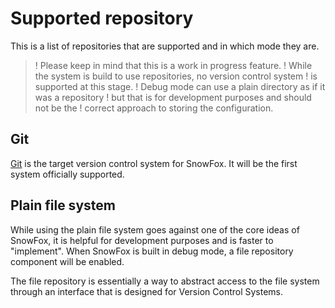 Supported repository
====================
This is a list of repositories that are supported and in which mode they are.

  >! Please keep in mind that this is a work in progress feature.
  >! While the system is build to use repositories, no version control system
  >! is supported at this stage.
  >! Debug mode can use a plain directory as if it was a repository
  >! but that is for development purposes and should not be the
  >! correct approach to storing the configuration.


Git
---
[Git](http://git-scm.com/) is the target version control system
for SnowFox.
It will be the first system officially supported.


Plain file system
-----------------
While using the plain file system goes against one of the core ideas of
SnowFox, it is helpful for development purposes and is faster to "implement".
When SnowFox is built in debug mode, a file repository component
will be enabled.

The file repository is essentially a way to abstract access to the file
system through an interface that is designed for Version Control Systems.
